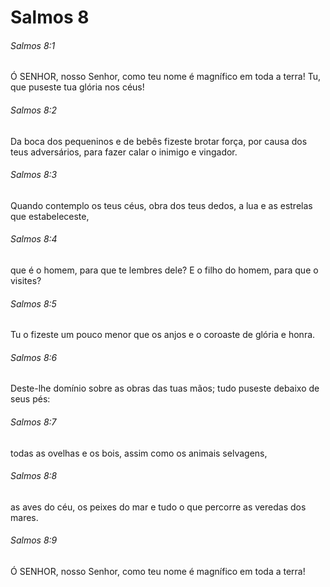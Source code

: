 # Salmos 8

###### Salmos 8:1

Ó SENHOR, nosso Senhor, como teu nome é magnífico em toda a terra! Tu, que puseste tua glória nos céus!

###### Salmos 8:2

Da boca dos pequeninos e de bebês fizeste brotar força, por causa dos teus adversários, para fazer calar o inimigo e vingador.

###### Salmos 8:3

Quando contemplo os teus céus, obra dos teus dedos, a lua e as estrelas que estabeleceste,

###### Salmos 8:4

que é o homem, para que te lembres dele? E o filho do homem, para que o visites?

###### Salmos 8:5

Tu o fizeste um pouco menor que os anjos e o coroaste de glória e honra.

###### Salmos 8:6

Deste-lhe domínio sobre as obras das tuas mãos; tudo puseste debaixo de seus pés:

###### Salmos 8:7

todas as ovelhas e os bois, assim como os animais selvagens,

###### Salmos 8:8

as aves do céu, os peixes do mar e tudo o que percorre as veredas dos mares.

###### Salmos 8:9

Ó SENHOR, nosso Senhor, como teu nome é magnífico em toda a terra!

